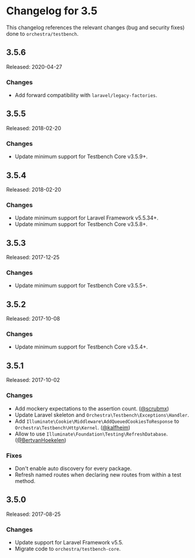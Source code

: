 # Changelog for 3.5

This changelog references the relevant changes (bug and security fixes) done to `orchestra/testbench`.

## 3.5.6

Released: 2020-04-27

### Changes

* Add forward compatibility with `laravel/legacy-factories`.

## 3.5.5

Released: 2018-02-20

### Changes

* Update minimum support for Testbench Core v3.5.9+.

## 3.5.4

Released: 2018-02-20

### Changes

* Update minimum support for Laravel Framework v5.5.34+.
* Update minimum support for Testbench Core v3.5.8+.

## 3.5.3

Released: 2017-12-25

### Changes

* Update minimum support for Testbench Core v3.5.5+.

## 3.5.2

Released: 2017-10-08

### Changes

* Update minimum support for Testbench Core v3.5.4+.

## 3.5.1

Released: 2017-10-02

### Changes

* Add mockery expectations to the assertion count. ([@scrubmx](https://github.com/scrubmx))
* Update Laravel skeleton and `Orchestra\Testbench\Exceptions\Handler`.
* Add `Illuminate\Cookie\Middleware\AddQueuedCookiesToResponse` to `Orchestra\Testbench\Http\Kernel`. ([@kalfheim](https://github.com/kalfheim))
* Allow to use `Illuminate\Foundation\Testing\RefreshDatabase`. ([@BertvanHoekelen](https://github.com/BertvanHoekelen))

### Fixes

* Don't enable auto discovery for every package.
* Refresh named routes when declaring new routes from within a test method.

## 3.5.0

Released: 2017-08-25

### Changes

* Update support for Laravel Framework v5.5.
* Migrate code to `orchestra/testbench-core`.

